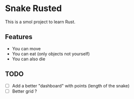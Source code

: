 # Snake Rusted

This is a smol project to learn Rust.

## Features
- You can move
- You can eat (only objects not yourself)
- You can also die

## TODO
- [ ] Add a better "dashboard" with points (length of the snake)
- [ ] Better grid ?